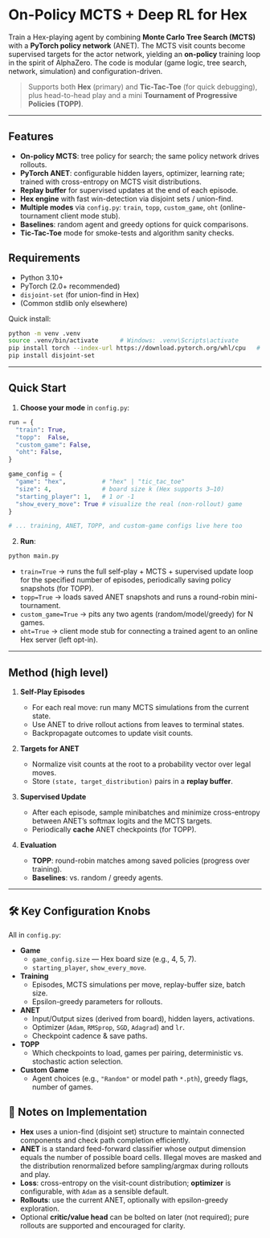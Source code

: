 # On-Policy MCTS + Deep RL for Hex 

Train a Hex-playing agent by combining **Monte Carlo Tree Search (MCTS)** with a **PyTorch policy network** (ANET). The MCTS visit counts become supervised targets for the actor network, yielding an **on-policy** training loop in the spirit of AlphaZero. The code is modular (game logic, tree search, network, simulation) and configuration-driven.

> Supports both **Hex** (primary) and **Tic-Tac-Toe** (for quick debugging), plus head-to-head play and a mini **Tournament of Progressive Policies (TOPP)**.

---

##  Features

- **On-policy MCTS**: tree policy for search; the same policy network drives rollouts.
- **PyTorch ANET**: configurable hidden layers, optimizer, learning rate; trained with cross-entropy on MCTS visit distributions.
- **Replay buffer** for supervised updates at the end of each episode.
- **Hex engine** with fast win-detection via disjoint sets / union-find.
- **Multiple modes** via `config.py`: `train`, `topp`, `custom_game`, `oht` (online-tournament client mode stub).
- **Baselines**: random agent and greedy options for quick comparisons.
- **Tic-Tac-Toe** mode for smoke-tests and algorithm sanity checks.


##  Requirements

- Python 3.10+
- PyTorch (2.0+ recommended)
- `disjoint-set` (for union-find in Hex)
- (Common stdlib only elsewhere)

Quick install:

```bash
python -m venv .venv
source .venv/bin/activate      # Windows: .venv\Scripts\activate
pip install torch --index-url https://download.pytorch.org/whl/cpu   # or CUDA build
pip install disjoint-set
```

---

## Quick Start

1) **Choose your mode** in `config.py`:

```python
run = {
  "train": True,
  "topp":  False,
  "custom_game": False,
  "oht": False,
}

game_config = {
  "game": "hex",          # "hex" | "tic_tac_toe"
  "size": 4,              # board size k (Hex supports 3–10)
  "starting_player": 1,   # 1 or -1
  "show_every_move": True # visualize the real (non-rollout) game
}

# ... training, ANET, TOPP, and custom-game configs live here too
```

2) **Run**:

```bash
python main.py
```

- `train=True` → runs the full self-play + MCTS + supervised update loop for the specified number of episodes, periodically saving policy snapshots (for TOPP).
- `topp=True`  → loads saved ANET snapshots and runs a round-robin mini-tournament.
- `custom_game=True` → pits any two agents (random/model/greedy) for N games.
- `oht=True`   → client mode stub for connecting a trained agent to an online Hex server (left opt-in).

---

##  Method (high level)

1. **Self-Play Episodes**
   - For each real move: run many MCTS simulations from the current state.
   - Use ANET to drive rollout actions from leaves to terminal states.
   - Backpropagate outcomes to update visit counts.

2. **Targets for ANET**
   - Normalize visit counts at the root to a probability vector over legal moves.
   - Store `(state, target_distribution)` pairs in a **replay buffer**.

3. **Supervised Update**
   - After each episode, sample minibatches and minimize cross-entropy between ANET’s softmax logits and the MCTS targets.
   - Periodically **cache** ANET checkpoints (for TOPP).

4. **Evaluation**
   - **TOPP**: round-robin matches among saved policies (progress over training).
   - **Baselines**: vs. random / greedy agents.

---

## 🛠️ Key Configuration Knobs

All in `config.py`:

- **Game**
  - `game_config.size` — Hex board size (e.g., 4, 5, 7).
  - `starting_player`, `show_every_move`.
- **Training**
  - Episodes, MCTS simulations per move, replay-buffer size, batch size.
  - Epsilon-greedy parameters for rollouts.
- **ANET**
  - Input/Output sizes (derived from board), hidden layers, activations.
  - Optimizer (`Adam`, `RMSprop`, `SGD`, `Adagrad`) and `lr`.
  - Checkpoint cadence & save paths.
- **TOPP**
  - Which checkpoints to load, games per pairing, deterministic vs. stochastic action selection.
- **Custom Game**
  - Agent choices (e.g., `"Random"` or model path `*.pth`), greedy flags, number of games.



## 🧩 Notes on Implementation

- **Hex** uses a union-find (disjoint set) structure to maintain connected components and check path completion efficiently.
- **ANET** is a standard feed-forward classifier whose output dimension equals the number of possible board cells. Illegal moves are masked and the distribution renormalized before sampling/argmax during rollouts and play.
- **Loss**: cross-entropy on the visit-count distribution; **optimizer** is configurable, with `Adam` as a sensible default.
- **Rollouts**: use the current ANET, optionally with epsilon-greedy exploration.
- Optional **critic/value head** can be bolted on later (not required); pure rollouts are supported and encouraged for clarity.


